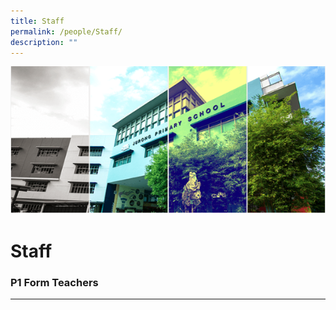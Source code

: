 ```yaml
---
title: Staff
permalink: /people/Staff/
description: ""
---
```

![](/images/Banner.png)

Staff
=====


### P1 Form Teachers
----------------